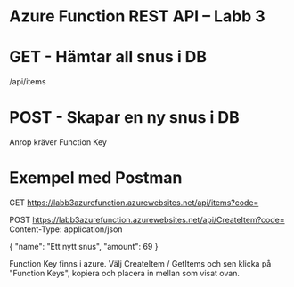 ﻿# Azure Function REST API – Labb 3

# GET - Hämtar all snus i DB
/api/items 

# POST - Skapar en ny snus i DB

Anrop kräver Function Key

# Exempel med Postman

GET https://labb3azurefunction.azurewebsites.net/api/items?code=<din-key>

POST https://labb3azurefunction.azurewebsites.net/api/CreateItem?code=<din-key>
Content-Type: application/json

{
  "name": "Ett nytt snus",
  "amount": 69
}

Function Key finns i azure. Välj CreateItem / GetItems och sen klicka på "Function Keys", kopiera och placera in mellan <din-key> som visat ovan.
